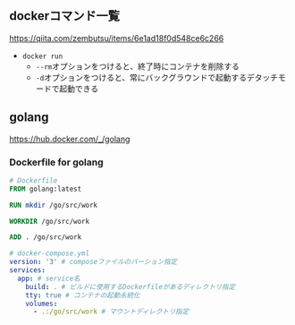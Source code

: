 ## dockerコマンド一覧

https://qiita.com/zembutsu/items/6e1ad18f0d548ce6c266

- `docker run`  
  - `--rm`オプションをつけると、終了時にコンテナを削除する
  - `-d`オプションをつけると、常にバックグラウンドで起動するデタッチモードで起動できる


## golang

https://hub.docker.com/_/golang

### Dockerfile for golang

```dockerfile
# Dockerfile
FROM golang:latest

RUN mkdir /go/src/work

WORKDIR /go/src/work

ADD . /go/src/work
```

```yaml
# docker-compose.yml
version: '3' # composeファイルのバーション指定
services:
  app: # service名
    build: . # ビルドに使用するDockerfileがあるディレクトリ指定
    tty: true # コンテナの起動永続化
    volumes:
      - .:/go/src/work # マウントディレクトリ指定
```
